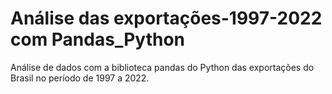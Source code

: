 # Análise das exportações-1997-2022 com Pandas_Python
Análise de dados com a biblioteca pandas do Python das exportações do Brasil no período de 1997 a 2022.
